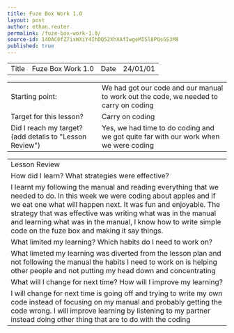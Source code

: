 ```yaml
---
title: Fuze Box Work 1.0
layout: post
author: ethan.reuter
permalink: /fuze-box-work-1.0/
source-id: 14OAC0fZ7ixWXiY4IhDQ52XhXAfIwgeMISl8PQsGS3M8
published: true
---
```

<table>
  <tr>
    <td>Title</td>
    <td>Fuze Box Work 1.0</td>
    <td> Date</td>
    <td>24/01/01</td>
  </tr>
</table>


<table>
  <tr>
    <td>Starting point:</td>
    <td>We had got our code and our manual to work out the code, we needed to carry on coding </td>
  </tr>
  <tr>
    <td>Target for this lesson?</td>
    <td>Carry on coding</td>
  </tr>
  <tr>
    <td>Did I reach my target? 
(add details to "Lesson Review")</td>
    <td> Yes, we had time to do coding and we got quite far with our work when we were coding </td>
  </tr>
</table>


<table>
  <tr>
    <td>Lesson Review</td>
  </tr>
  <tr>
    <td>How did I learn? What strategies were effective? </td>
  </tr>
  <tr>
    <td>I learnt my following the manual and reading everything that we needed to do. In this week we were coding about apples and if we eat one what will happen next. It was fun and enjoyable. The strategy that was effective was writing what was in the manual and learning what was in the manual, I know how to write simple code on the fuze box and making it say things.</td>
  </tr>
  <tr>
    <td>What limited my learning? Which habits do I need to work on? </td>
  </tr>
  <tr>
    <td>What limeted my learning was diverted from the lesson plan and not following the manual the habits I need to work on is helping other people and not putting my head down and concentrating </td>
  </tr>
  <tr>
    <td>What will I change for next time? How will I improve my learning?</td>
  </tr>
  <tr>
    <td>I will change for next time is going off and trying to write my own code instead of focusing on my manual and probably getting the code wrong. I will improve learning by listening to my partner instead doing other thing that are to do with the coding</td>
  </tr>
</table>


